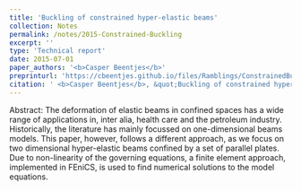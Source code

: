 ```yaml
---
title: 'Buckling of constrained hyper-elastic beams'
collection: Notes
permalink: /notes/2015-Constrained-Buckling
excerpt: ''
type: 'Technical report'
date: 2015-07-01
paper_authors: '<b>Casper Beentjes</b>'
preprinturl: 'https://cbeentjes.github.io/files/Ramblings/ConstrainedBuckling.pdf'
citation: ' <b>Casper Beentjes</b>, &quot;Buckling of constrained hyper-elastic beams.&quot; Technical Report, Oxford University (2015).'
---
```

Abstract:
The deformation of elastic beams in confined spaces has a wide range of applications in, inter alia, health care and the petroleum industry. Historically, the literature has mainly focussed on one-dimensional beams models. This paper, however, follows a different approach, as we focus on two dimensional hyper-elastic beams confined by a set of parallel plates. Due to non-linearity of the governing equations, a finite element approach, implemented in FEniCS, is used to find numerical solutions to the model equations.



